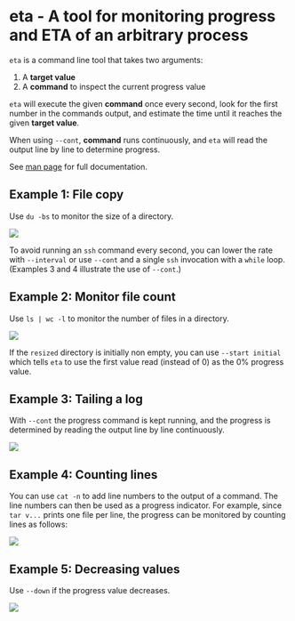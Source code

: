 # eta - A tool for monitoring progress and ETA of an arbitrary process

`eta` is a command line tool that takes two arguments:

1. A **target value**
2. A **command** to inspect the current progress value

`eta` will execute the given **command** once every second, look for the first number in the commands output, and estimate the time until it reaches the given **target value**.

When using `--cont`, **command** runs continuously, and `eta` will read the output line by line to determine progress.

See [man page](https://github.com/aioobe/eta/wiki/eta-man-page) for full documentation.

## Example 1: File copy
Use `du -bs` to monitor the size of a directory.

<img src="http://aioo.be/eta/demo1b.gif" />

To avoid running an `ssh` command every second, you can lower the rate with `--interval` or use `--cont` and a single `ssh` invocation with a `while` loop. (Examples 3 and 4 illustrate the use of `--cont`.)

## Example 2: Monitor file count
Use `ls | wc -l` to monitor the number of files in a directory.

<img src="http://aioo.be/eta/demo2.gif" />

If the `resized` directory is initially non empty, you can use `--start initial` which tells `eta` to use the first value read (instead of 0) as the 0% progress value.

## Example 3: Tailing a log
With `--cont` the progress command is kept running, and the progress is determined by reading the output line by line continuously.

<img src="http://aioo.be/eta/demo3.gif" />

## Example 4: Counting lines
You can use `cat -n` to add line numbers to the output of a command. The line numbers can then be used as a progress indicator. For example, since `tar v...` prints one file per line, the progress can be monitored by counting lines as follows:

<img src="http://aioo.be/eta/demo4.gif" />

## Example 5: Decreasing values
Use `--down` if the progress value decreases.

<img src="http://aioo.be/eta/demo5.gif" />

